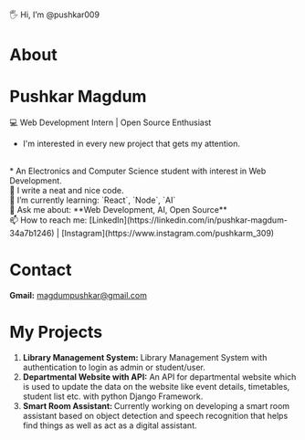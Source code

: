 🖐️ Hi, I’m @pushkar009
  # About
  # Pushkar Magdum
  💻 Web Development Intern | Open Source Enthusiast
  * I'm interested in every new project that gets my attention.
  <br>
  * An Electronics and Computer Science student with interest in Web Development.
  <br>
  🧐 I write a neat and nice code.
  <br>
  🌱 I’m currently learning: `React`, `Node`, `AI`
  <br>
  💬 Ask me about: **Web Development, AI, Open Source**
  <br>
  📫 How to reach me: [LinkedIn](https://linkedin.com/in/pushkar-magdum-34a7b1246) | [Instagram](https://www.instagram.com/pushkarm_309)
  
  # Contact
  <b>Gmail:</b> magdumpushkar@gmail.com

  # My Projects
  1. <b>Library Management System:</b> Library Management System with authentication to login as admin or student/user.
  2. <b>Departmental Website with API:</b> An API for departmental website which is used to update the data on the website like event details, timetables, student list etc. with python Django Framework.
  3. <b>Smart Room Assistant: </b>Currently working on developing a smart room assistant based on object detection and speech recognition that helps find things as well as act as a digital assistant.

<!---
pushkar009/pushkar009 is a ✨ special ✨ repository because its `README.md` (this file) appears on your GitHub profile.
You can click the Preview link to take a look at your changes.
--->
